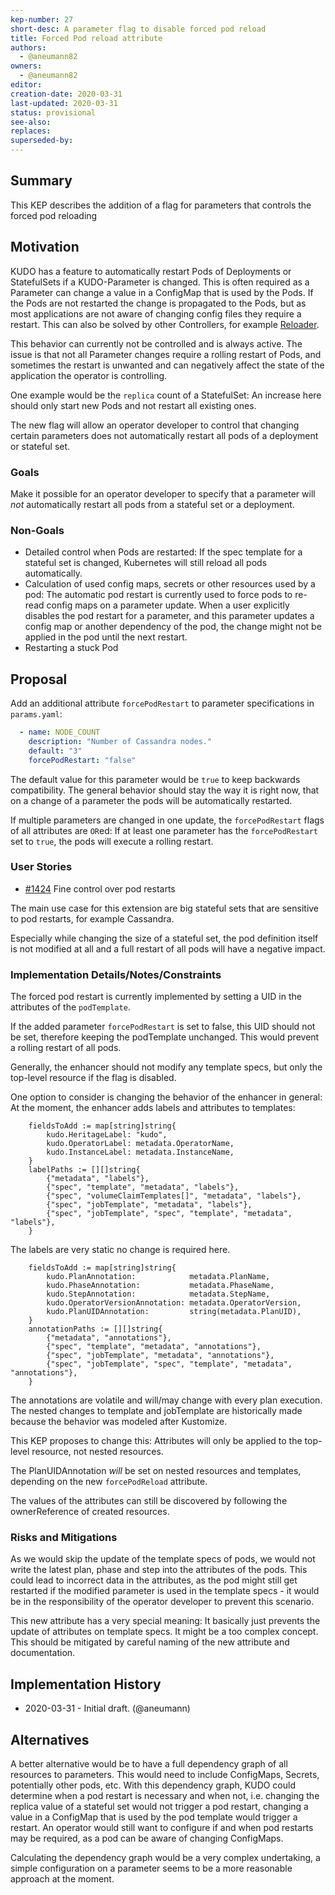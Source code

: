 ```yaml
---
kep-number: 27
short-desc: A parameter flag to disable forced pod reload
title: Forced Pod reload attribute
authors:
  - @aneumann82
owners:
  - @aneumann82
editor:
creation-date: 2020-03-31
last-updated: 2020-03-31
status: provisional
see-also:
replaces:
superseded-by:
---
```


## Summary

This KEP describes the addition of a flag for parameters that controls the forced pod reloading

## Motivation

KUDO has a feature to automatically restart Pods of Deployments or StatefulSets if a KUDO-Parameter is changed. This
is often required as a Parameter can change a value in a ConfigMap that is used by the Pods. If the Pods are not restarted
the change is propagated to the Pods, but as most applications are not aware of changing config files they require a 
restart. This can also be solved by other Controllers, for example [Reloader](https://github.com/stakater/Reloader).

This behavior can currently not be controlled and is always active. The issue is that not all Parameter changes require
a rolling restart of Pods, and sometimes the restart is unwanted and can negatively affect the state of the application
the operator is controlling.

One example would be the `replica` count of a StatefulSet: An increase here should only start new Pods and not restart
all existing ones.  

The new flag will allow an operator developer to control that changing certain parameters does not automatically restart
all pods of a deployment or stateful set.

### Goals

Make it possible for an operator developer to specify that a parameter will *not* automatically restart all pods from
a stateful set or a deployment.

### Non-Goals

- Detailed control when Pods are restarted: If the spec template for a stateful set is changed, Kubernetes will still
reload all pods automatically.
- Calculation of used config maps, secrets or other resources used by a pod: The automatic pod restart is currently 
used to force pods to re-read config maps on a parameter update. When a user explicitly disables the pod restart for 
a parameter, and this parameter updates a config map or another dependency of the pod, the change might not be applied
in the pod until the next restart.
- Restarting a stuck Pod

## Proposal

Add an additional attribute `forcePodRestart` to parameter specifications in `params.yaml`:

```yaml
  - name: NODE_COUNT
    description: "Number of Cassandra nodes."
    default: "3"
    forcePodRestart: "false"
```

The default value for this parameter would be `true` to keep backwards compatibility. The general behavior should stay
the way it is right now, that on a change of a parameter the pods will be automatically restarted.

If multiple parameters are changed in one update, the `forcePodRestart` flags of all attributes are `OR`ed: If at least one
parameter has the `forcePodRestart` set to `true`, the pods will execute a rolling restart.

### User Stories

- [#1424](https://github.com/kudobuilder/kudo/issues/1424) Fine control over pod restarts

The main use case for this extension are big stateful sets that are sensitive to pod restarts, for example Cassandra. 

Especially while changing the size of a stateful set, the pod definition itself is not modified at all and a full
restart of all pods will have a negative impact.

### Implementation Details/Notes/Constraints

The forced pod restart is currently implemented by setting a UID in the attributes of the `podTemplate`.

If the added parameter `forcePodRestart` is set to false, this UID should not be set, therefore keeping the podTemplate
unchanged. This would prevent a rolling restart of all pods.

Generally, the enhancer should not modify any template specs, but only the top-level resource if the flag is disabled.

One option to consider is changing the behavior of the enhancer in general: At the moment, the enhancer adds labels and
attributes to templates:
```
	fieldsToAdd := map[string]string{
		kudo.HeritageLabel: "kudo",
		kudo.OperatorLabel: metadata.OperatorName,
		kudo.InstanceLabel: metadata.InstanceName,
	}
	labelPaths := [][]string{
		{"metadata", "labels"},
		{"spec", "template", "metadata", "labels"},
		{"spec", "volumeClaimTemplates[]", "metadata", "labels"},
		{"spec", "jobTemplate", "metadata", "labels"},
		{"spec", "jobTemplate", "spec", "template", "metadata", "labels"},
	}

```
The labels are very static no change is required here.


```
	fieldsToAdd := map[string]string{
		kudo.PlanAnnotation:            metadata.PlanName,
		kudo.PhaseAnnotation:           metadata.PhaseName,
		kudo.StepAnnotation:            metadata.StepName,
		kudo.OperatorVersionAnnotation: metadata.OperatorVersion,
		kudo.PlanUIDAnnotation:         string(metadata.PlanUID),
	}
	annotationPaths := [][]string{
		{"metadata", "annotations"},
		{"spec", "template", "metadata", "annotations"},
		{"spec", "jobTemplate", "metadata", "annotations"},
		{"spec", "jobTemplate", "spec", "template", "metadata", "annotations"},
	}
```
The annotations are volatile and will/may change with every plan execution. The nested changes to template and jobTemplate
are historically made because the behavior was modeled after Kustomize.

This KEP proposes to change this: Attributes will only be applied to the top-level resource, not nested resources.

The PlanUIDAnnotation *will* be set on nested resources and templates, depending on the new `forcePodReload` attribute.

The values of the attributes can still be discovered by following the ownerReference of created resources.

### Risks and Mitigations

As we would skip the update of the template specs of pods, we would not write the latest plan, phase and step into
the attributes of the pods. This could lead to incorrect data in the attributes, as the pod might still get restarted
if the modified parameter is used in the template specs - it would be in the responsibility of the operator developer
to prevent this scenario. 

This new attribute has a very special meaning: It basically just prevents the update of attributes on template specs. It
might be a too complex concept. This should be mitigated by careful naming of the new attribute and documentation.

## Implementation History

- 2020-03-31 - Initial draft. (@aneumann)

## Alternatives

A better alternative would be to have a full dependency graph of all resources to parameters. This would need to include
ConfigMaps, Secrets, potentially other pods, etc. With this dependency graph, KUDO could determine when a pod restart
is necessary and when not, i.e. changing the replica value of a stateful set would not trigger a pod restart, changing
a value in a ConfigMap that is used by the pod template would trigger a restart.
An operator would still want to configure if and when pod restarts may be required, as a pod can be aware of changing
ConfigMaps. 

Calculating the dependency graph would be a very complex undertaking, a simple configuration on a parameter seems to be 
a more reasonable approach at the moment.


